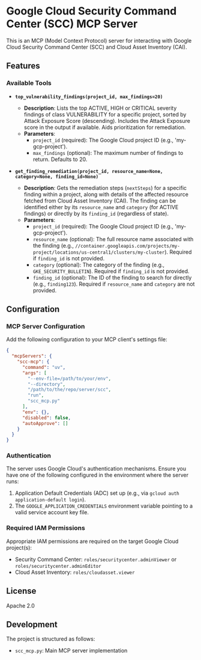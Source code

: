 # Google Cloud Security Command Center (SCC) MCP Server

This is an MCP (Model Context Protocol) server for interacting with Google Cloud Security Command Center (SCC) and Cloud Asset Inventory (CAI).

## Features

### Available Tools

- **`top_vulnerability_findings(project_id, max_findings=20)`**
    - **Description**: Lists the top ACTIVE, HIGH or CRITICAL severity findings of class VULNERABILITY for a specific project, sorted by Attack Exposure Score (descending). Includes the Attack Exposure score in the output if available. Aids prioritization for remediation.
    - **Parameters**:
        - `project_id` (required): The Google Cloud project ID (e.g., 'my-gcp-project').
        - `max_findings` (optional): The maximum number of findings to return. Defaults to 20.

- **`get_finding_remediation(project_id, resource_name=None, category=None, finding_id=None)`**
    - **Description**: Gets the remediation steps (`nextSteps`) for a specific finding within a project, along with details of the affected resource fetched from Cloud Asset Inventory (CAI). The finding can be identified either by its `resource_name` and `category` (for ACTIVE findings) or directly by its `finding_id` (regardless of state).
    - **Parameters**:
        - `project_id` (required): The Google Cloud project ID (e.g., 'my-gcp-project').
        - `resource_name` (optional): The full resource name associated with the finding (e.g., `//container.googleapis.com/projects/my-project/locations/us-central1/clusters/my-cluster`). Required if `finding_id` is not provided.
        - `category` (optional): The category of the finding (e.g., `GKE_SECURITY_BULLETIN`). Required if `finding_id` is not provided.
        - `finding_id` (optional): The ID of the finding to search for directly (e.g., `finding123`). Required if `resource_name` and `category` are not provided.

## Configuration

### MCP Server Configuration

Add the following configuration to your MCP client's settings file:

```json
{
  "mcpServers": {
    "scc-mcp": {
      "command": "uv",
      "args": [
        "--env-file=/path/to/your/env",
        "--directory",
        "/path/to/the/repo/server/scc",
        "run",
        "scc_mcp.py"
      ],
      "env": {},
      "disabled": false,
      "autoApprove": []
    }
  }
}
```

### Authentication

The server uses Google Cloud's authentication mechanisms. Ensure you have one of the following configured in the environment where the server runs:

1. Application Default Credentials (ADC) set up (e.g., via `gcloud auth application-default login`).
2. The `GOOGLE_APPLICATION_CREDENTIALS` environment variable pointing to a valid service account key file.

### Required IAM Permissions

Appropriate IAM permissions are required on the target Google Cloud project(s):
- Security Command Center: `roles/securitycenter.adminViewer` or `roles/securitycenter.adminEditor`
- Cloud Asset Inventory: `roles/cloudasset.viewer`

## License

Apache 2.0

## Development

The project is structured as follows:
- `scc_mcp.py`: Main MCP server implementation